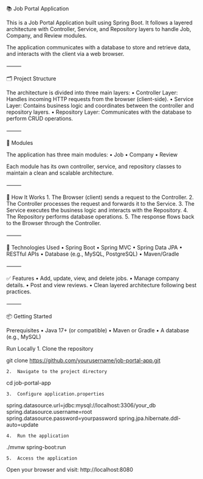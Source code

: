 📚 Job Portal Application

This is a Job Portal Application built using Spring Boot. It follows a layered architecture with Controller, Service, and Repository layers to handle Job, Company, and Review modules.

The application communicates with a database to store and retrieve data, and interacts with the client via a web browser.

⸻

🗂 Project Structure

The architecture is divided into three main layers:
	•	Controller Layer: Handles incoming HTTP requests from the browser (client-side).
	•	Service Layer: Contains business logic and coordinates between the controller and repository layers.
	•	Repository Layer: Communicates with the database to perform CRUD operations.

⸻

🧩 Modules

The application has three main modules:
	•	Job
	•	Company
	•	Review

Each module has its own controller, service, and repository classes to maintain a clean and scalable architecture.

⸻

📌 How It Works
	1.	The Browser (client) sends a request to the Controller.
	2.	The Controller processes the request and forwards it to the Service.
	3.	The Service executes the business logic and interacts with the Repository.
	4.	The Repository performs database operations.
	5.	The response flows back to the Browser through the Controller.

⸻

🚀 Technologies Used
	•	Spring Boot
	•	Spring MVC
	•	Spring Data JPA
	•	RESTful APIs
	•	Database (e.g., MySQL, PostgreSQL)
	•	Maven/Gradle

⸻

✅ Features
	•	Add, update, view, and delete jobs.
	•	Manage company details.
	•	Post and view reviews.
	•	Clean layered architecture following best practices.

⸻

📦 Getting Started

Prerequisites
	•	Java 17+ (or compatible)
	•	Maven or Gradle
	•	A database (e.g., MySQL)

Run Locally
	1.	Clone the repository

git clone https://github.com/yourusername/job-portal-app.git


	2.	Navigate to the project directory

cd job-portal-app


	3.	Configure application.properties

spring.datasource.url=jdbc:mysql://localhost:3306/your_db
spring.datasource.username=root
spring.datasource.password=yourpassword
spring.jpa.hibernate.ddl-auto=update


	4.	Run the application

./mvnw spring-boot:run


	5.	Access the application
Open your browser and visit: http://localhost:8080

